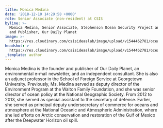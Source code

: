 ```yaml
---
title: Monica Medina
date: '2018-12-10 14:29:58 +0000'
role: Senior Associate (non-resident) at CSIS
byline: >-
  Monica Medina, Senior Associate, Stephenson Ocean Security Project and Founder
  and Publisher, Our Daily Planet
image: >-
  https://res.cloudinary.com/csisideaslab/image/upload/v1544462781/ocean/medina-headshot-test.png
headshot: >-
  https://res.cloudinary.com/csisideaslab/image/upload/v1544462781/ocean/medina-headshot-test.png
_template: author
---
```





Monica Medina is the founder and publisher of Our Daily Planet, an environmental e-mail newsletter, and an independent consultant. She is also an adjunct professor in the School of Foreign Service at Georgetown University. Previously, Ms. Medina served as deputy director of the Environment Program at the Walton Family Foundation, and she was senior director of ocean policy at the National Geographic Society. From 2012 to 2013, she served as special assistant to the secretary of defense. Earlier, she served as principal deputy undersecretary of commerce for oceans and atmosphere at the National Oceanic and Atmospheric Administration, where she led efforts on Arctic conservation and restoration of the Gulf of Mexico after the Deepwater Horizon oil spill.
